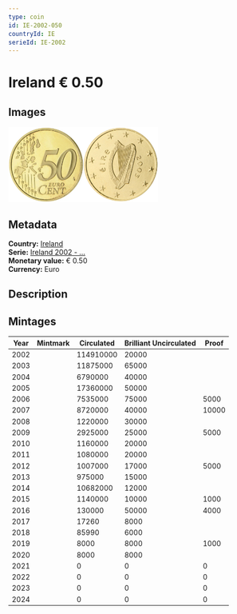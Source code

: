 ```yaml
---
type: coin
id: IE-2002-050
countryId: IE
serieId: IE-2002
---
```


# Ireland € 0.50

## Images

<img src="../../../Images/common-2002-050.webp" height="150" alt="Front image"><img src="Images/ireland-2002-050.webp" height="150" alt="Back image">

## Metadata

**Country:** [Ireland](../index.md)\
**Serie:** [Ireland 2002 - ...](index.md)\
**Monetary value:** € 0.50\
**Currency:** Euro

## Description

## Mintages

| Year | Mintmark | Circulated | Brilliant Uncirculated | Proof |
| ---- | -------- | ---------- | ---------------------- | ----- |
| 2002 |          | 114910000  | 20000                  |       |
| 2003 |          | 11875000   | 65000                  |       |
| 2004 |          | 6790000    | 40000                  |       |
| 2005 |          | 17360000   | 50000                  |       |
| 2006 |          | 7535000    | 75000                  | 5000  |
| 2007 |          | 8720000    | 40000                  | 10000 |
| 2008 |          | 1220000    | 30000                  |       |
| 2009 |          | 2925000    | 25000                  | 5000  |
| 2010 |          | 1160000    | 20000                  |       |
| 2011 |          | 1080000    | 20000                  |       |
| 2012 |          | 1007000    | 17000                  | 5000  |
| 2013 |          | 975000     | 15000                  |       |
| 2014 |          | 10682000   | 12000                  |       |
| 2015 |          | 1140000    | 10000                  | 1000  |
| 2016 |          | 130000     | 50000                  | 4000  |
| 2017 |          | 17260      | 8000                   |       |
| 2018 |          | 85990      | 6000                   |       |
| 2019 |          | 8000       | 8000                   | 1000  |
| 2020 |          | 8000       | 8000                   |       |
| 2021 |          | 0          | 0                      | 0     |
| 2022 |          | 0          | 0                      | 0     |
| 2023 |          | 0          | 0                      | 0     |
| 2024 |          | 0          | 0                      | 0     |
